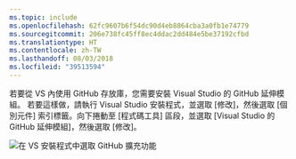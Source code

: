 ```yaml
---
ms.topic: include
ms.openlocfilehash: 62fc9607b6f54dc90d4eb8864cba3a0fb1e74779
ms.sourcegitcommit: 206e738fc45ff8ec4ddac2dd484e5be37192cfbd
ms.translationtype: HT
ms.contentlocale: zh-TW
ms.lasthandoff: 08/03/2018
ms.locfileid: "39513594"
---
```

若要從 VS 內使用 GitHub 存放庫，您需要安裝 Visual Studio 的 GitHub 延伸模組。 若要這樣做，請執行 Visual Studio 安裝程式，並選取 [修改]，然後選取 [個別元件] 索引標籤。向下捲動至 [程式碼工具] 區段，並選取 [Visual Studio 的 GitHub 延伸模組]，然後選取 [修改]。

![在 VS 安裝程式中選取 GitHub 擴充功能](../media/installation-github-extension.png)
